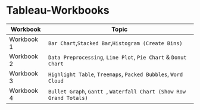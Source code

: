 # Tableau-Workbooks

| Workbook  | Topic |
| ------------- | ------------- |
| Workbook 1  | `Bar Chart`,`Stacked Bar`,`Histogram (Create Bins)`  |
| Workbook 2  | `Data Preprocessing`, `Line Plot`, `Pie Chart` & `Donut Chart` |
| Workbook 3  | `Highlight Table`, `Treemaps`, `Packed Bubbles`, `Word Cloud` |
| Workbook 4  | `Bullet Graph`, `Gantt `, `Waterfall Chart (Show Row Grand Totals)`  |

 
